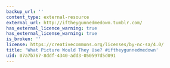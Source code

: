 ```yaml
---
backup_url: ''
content_type: external-resource
external_url: http://iftheygunnedmedown.tumblr.com/
has_external_licence_warning: true
has_external_license_warning: true
is_broken: ''
license: https://creativecommons.org/licenses/by-nc-sa/4.0/
title: 'What Picture Would They Use? #iftheygunnedmedown'
uid: 07a7b767-8ddf-4340-add3-050597d5d091
---
```

